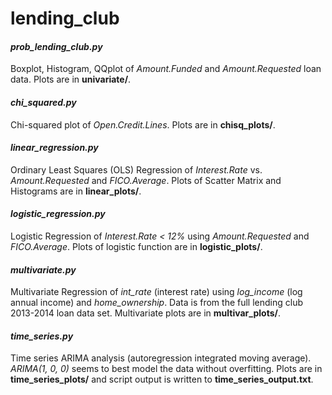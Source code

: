# lending_club

#### *prob_lending_club.py* 
Boxplot, Histogram, QQplot of *Amount.Funded* and *Amount.Requested* loan data.  Plots are in **univariate/**.
#### *chi_squared.py* 
Chi-squared plot of *Open.Credit.Lines*.  Plots are in **chisq_plots/**.
#### *linear_regression.py* 
Ordinary Least Squares (OLS) Regression of *Interest.Rate* vs. *Amount.Requested* and *FICO.Average*.  Plots of Scatter Matrix and Histograms are in **linear_plots/**.
#### *logistic_regression.py* 
Logistic Regression of *Interest.Rate < 12%* using *Amount.Requested* and *FICO.Average*.  Plots of logistic function are in **logistic_plots/**.
#### *multivariate.py* 
Multivariate Regression of *int_rate* (interest rate) using *log_income* (log annual income) and *home_ownership*.  Data is from the full lending club 2013-2014 loan data set.  Multivariate plots are in **multivar_plots/**.
#### *time_series.py*
Time series ARIMA analysis (autoregression integrated moving average).  *ARIMA(1, 0, 0)* seems to best model the data without overfitting.  Plots are in **time_series_plots/** and script output is written to **time_series_output.txt**.
